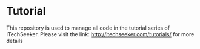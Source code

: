 # Tutorial
This repository is used to manage all code in the tutorial series of ITechSeeker. Please visit the link: http://itechseeker.com/tutorials/ for more details
